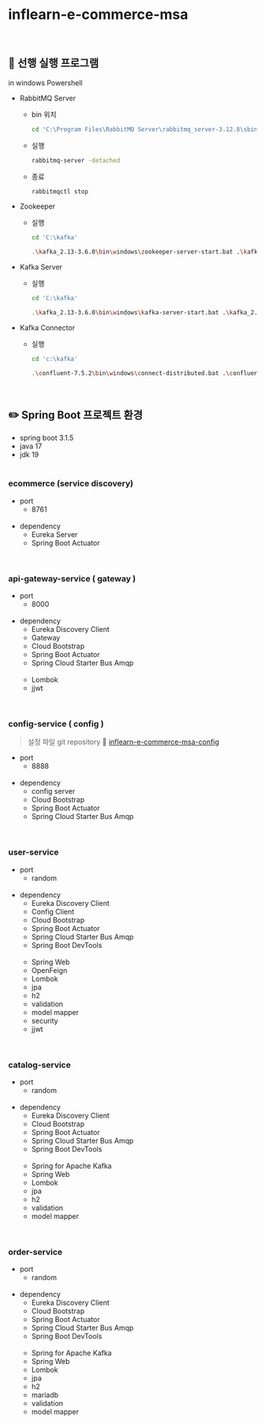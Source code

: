# inflearn-e-commerce-msa

<br>

## 🔎️ 선행 실행 프로그램
in windows Powershell
- RabbitMQ Server
  - bin 위치
    ```bash
    cd 'C:\Program Files\RabbitMQ Server\rabbitmq_server-3.12.8\sbin'
    ```
  - 실행
    ```bash
    rabbitmq-server -detached 
    ```
  - 종료
    ```bash
    rabbitmqctl stop
    ```


- Zookeeper
  - 실행
    ```bash
    cd 'C:\kafka'
    ```
    ```bash
    .\kafka_2.13-3.6.0\bin\windows\zookeeper-server-start.bat .\kafka_2.13-3.6.0\config\zookeeper.properties
    ```


- Kafka Server
  - 실행
    ```bash
    cd 'C:\kafka'
    ```
    ```bash
    .\kafka_2.13-3.6.0\bin\windows\kafka-server-start.bat .\kafka_2.13-3.6.0\config\server.properties
    ```


- Kafka Connector
  - 실행
    ```bash
    cd 'c:\kafka'
    ```
    ```bash
    .\confluent-7.5.2\bin\windows\connect-distributed.bat .\confluent-7.5.2\etc\kafka\connect-distributed.properties
    ```

<br>

## ✏️ Spring Boot 프로젝트 환경
- spring boot 3.1.5  
- java 17  
- jdk 19 <br><br>  

### ecommerce (service discovery)
- port 
    - 8761  <br><br>  
- dependency   
    - Eureka Server  
    - Spring Boot Actuator

<br>

### api-gateway-service  ( gateway )
- port 
    - 8000 <br><br>  
- dependency   
    - Eureka Discovery Client  
    - Gateway
    - Cloud Bootstrap
    - Spring Boot Actuator
    - Spring Cloud Starter Bus Amqp <br><br>
    - Lombok
    - jjwt  

<br>

### config-service  ( config )
> 설정 파일 git repository 🔗 [inflearn-e-commerce-msa-config](https://github.com/zhyunk/inflearn-e-commerce-msa-config)

- port 
    - 8888 <br><br>  
- dependency   
    - config server
    - Cloud Bootstrap
    - Spring Boot Actuator
    - Spring Cloud Starter Bus Amqp

<br>

### user-service 
- port 
    - random  <br><br>  
- dependency   
    - Eureka Discovery Client  
    - Config Client
    - Cloud Bootstrap
    - Spring Boot Actuator
    - Spring Cloud Starter Bus Amqp
    - Spring Boot DevTools   <br><br>
    - Spring Web  
    - OpenFeign
    - Lombok  
    - jpa 
    - h2 
    - validation
    - model mapper 
    - security
    - jjwt  

<br>

### catalog-service 
- port 
    - random  <br><br>  
- dependency   
    - Eureka Discovery Client  
    - Cloud Bootstrap
    - Spring Boot Actuator
    - Spring Cloud Starter Bus Amqp
    - Spring Boot DevTools   <br><br>
    - Spring for Apache Kafka
    - Spring Web  
    - Lombok  
    - jpa 
    - h2 
    - validation
    - model mapper 
    
<br>

### order-service 
- port 
    - random  <br><br>  
- dependency   
    - Eureka Discovery Client  
    - Cloud Bootstrap
    - Spring Boot Actuator
    - Spring Cloud Starter Bus Amqp
    - Spring Boot DevTools   <br><br>
    - Spring for Apache Kafka
    - Spring Web  
    - Lombok  
    - jpa 
    - h2 
    - mariadb
    - validation
    - model mapper 

<br>
<br>
